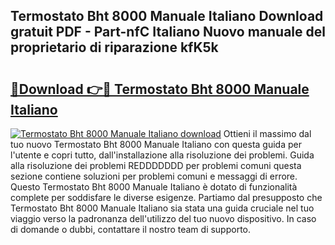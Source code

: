 ## Termostato Bht 8000 Manuale Italiano Download gratuit PDF - Part-nfC Italiano Nuovo manuale del proprietario di riparazione kfK5k

# <h2><a href="http://dfbivmh.blite.top/?on=Termostato+Bht+8000+Manuale+Italiano">🔗Download 👉🔴 Termostato Bht 8000 Manuale Italiano</a></h2>

[![Termostato Bht 8000 Manuale Italiano download](https://i.imgur.com/lujVjoI.png)](http://dfbivmh.blite.top/?on=Termostato+Bht+8000+Manuale+Italiano)
Ottieni il massimo dal tuo nuovo Termostato Bht 8000 Manuale Italiano con questa guida per l'utente e copri tutto, dall'installazione alla risoluzione dei problemi. Guida alla risoluzione dei problemi REDDDDDDD per problemi comuni questa sezione contiene soluzioni per problemi comuni e messaggi di errore. Questo Termostato Bht 8000 Manuale Italiano è dotato di funzionalità complete per soddisfare le diverse esigenze. Partiamo dal presupposto che Termostato Bht 8000 Manuale Italiano sia stata una guida cruciale nel tuo viaggio verso la padronanza dell'utilizzo del tuo nuovo dispositivo. In caso di domande o dubbi, contattare il nostro team di supporto.
